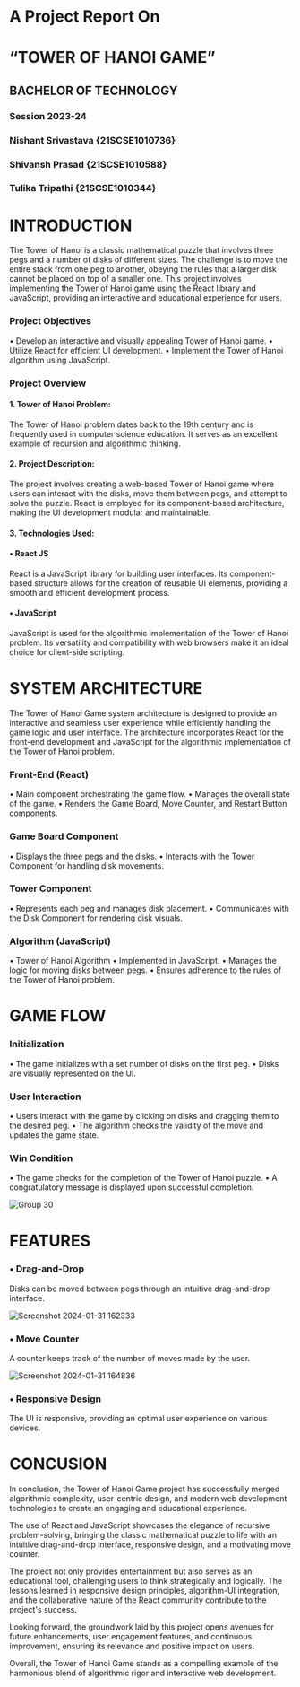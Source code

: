 # A Project Report On 
# “TOWER OF HANOI GAME”


## BACHELOR OF TECHNOLOGY
 

### Session 2023-24


### Nishant Srivastava {21SCSE1010736} 
### Shivansh Prasad {21SCSE1010588} 
### Tulika Tripathi {21SCSE1010344}



#



# INTRODUCTION
The Tower of Hanoi is a classic mathematical puzzle that involves three pegs and a number of disks of different sizes. The challenge is to move the entire stack from one peg to another, obeying the rules that a larger disk cannot be placed on top of a smaller one. This project involves implementing the Tower of Hanoi game using the React library and JavaScript, providing an interactive and educational experience for users.

### Project Objectives
•	Develop an interactive and visually appealing Tower of Hanoi game.
•	Utilize React for efficient UI development.
•	Implement the Tower of Hanoi algorithm using JavaScript.

### Project Overview
#### 1.	Tower of Hanoi Problem:
The Tower of Hanoi problem dates back to the 19th century and is frequently used in computer science education. It serves as an excellent example of recursion and algorithmic thinking.

#### 2.	Project Description:
The project involves creating a web-based Tower of Hanoi game where users can interact with the disks, move them between pegs, and attempt to solve the puzzle. React is employed for its component-based architecture, making the UI development modular and maintainable.



#### 3.	Technologies Used:

#### •	React JS
React is a JavaScript library for building user interfaces. Its component-based structure allows for the creation of reusable UI elements, providing a smooth and efficient development process.

#### •	JavaScript
JavaScript is used for the algorithmic implementation of the Tower of Hanoi problem. Its versatility and compatibility with web browsers make it an ideal choice for client-side scripting.







#




# SYSTEM ARCHITECTURE
The Tower of Hanoi Game system architecture is designed to provide an interactive and seamless user experience while efficiently handling the game logic and user interface. The architecture incorporates React for the front-end development and JavaScript for the algorithmic implementation of the Tower of Hanoi problem.

### Front-End (React)
•	Main component orchestrating the game flow.
•	Manages the overall state of the game.
•	Renders the Game Board, Move Counter, and Restart Button components.

### Game Board Component
•	Displays the three pegs and the disks.
•	Interacts with the Tower Component for handling disk movements.

### Tower Component
•	Represents each peg and manages disk placement.
•	Communicates with the Disk Component for rendering disk visuals.

### Algorithm (JavaScript)
•	Tower of Hanoi Algorithm
•	Implemented in JavaScript.
•	Manages the logic for moving disks between pegs.
•	Ensures adherence to the rules of the Tower of Hanoi problem.


#

# GAME FLOW
### Initialization
•	The game initializes with a set number of disks on the first peg.
•	Disks are visually represented on the UI.

### User Interaction
•	Users interact with the game by clicking on disks and dragging them to the desired peg.
•	The algorithm checks the validity of the move and updates the game state.

### Win Condition
•	The game checks for the completion of the Tower of Hanoi puzzle.
•	A congratulatory message is displayed upon successful completion.

 ![Group 30](https://github.com/Nishant4coding/TowerOfHanoi/assets/92370893/69a1f06d-7faa-4695-82e7-e51e2b05f153)

# FEATURES
### •	Drag-and-Drop
Disks can be moved between pegs through an intuitive drag-and-drop interface.

 
![Screenshot 2024-01-31 162333](https://github.com/Nishant4coding/TowerOfHanoi/assets/92370893/3b9e3896-26de-4d52-a850-2749b53cce54)

### •	Move Counter
A counter keeps track of the number of moves made by the user.

 ![Screenshot 2024-01-31 164836](https://github.com/Nishant4coding/TowerOfHanoi/assets/92370893/4c18f777-ec25-4819-a9ba-cf4edf4f38a2)

### •	Responsive Design
The UI is responsive, providing an optimal user experience on various devices.


# CONCUSION

In conclusion, the Tower of Hanoi Game project has successfully merged algorithmic complexity, user-centric design, and modern web development technologies to create an engaging and educational experience. 

The use of React and JavaScript showcases the elegance of recursive problem-solving, bringing the classic mathematical puzzle to life with an intuitive drag-and-drop interface, responsive design, and a motivating move counter. 

The project not only provides entertainment but also serves as an educational tool, challenging users to think strategically and logically. The lessons learned in responsive design principles, algorithm-UI integration, and the collaborative nature of the React community contribute to the project's success. 

Looking forward, the groundwork laid by this project opens avenues for future enhancements, user engagement features, and continuous improvement, ensuring its relevance and positive impact on users. 

Overall, the Tower of Hanoi Game stands as a compelling example of the harmonious blend of algorithmic rigor and interactive web development.


